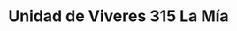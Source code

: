 ---
title: "Unidad de Viveres 315 La Mía"
url: /vega-alta/unidad-de-viveres-315-la-mia/
shop: Lebensmittel
---